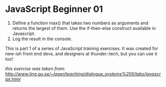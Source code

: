 JavaScript Beginner 01
======================

1. Define a function max() that takes two numbers as arguments and returns the largest of them. Use the if-then-else construct available in Javascript. 
2. Log the result in the console.

This is part 1 of a series of JavaScript training exercises. It was created for new-ish front end devs, and designers at thunder::tech, but you can use it too!

_this exercise was taken from: http://www.ling.gu.se/~lager/teaching/dialogue_systems%20II/labs/javascript.html_

